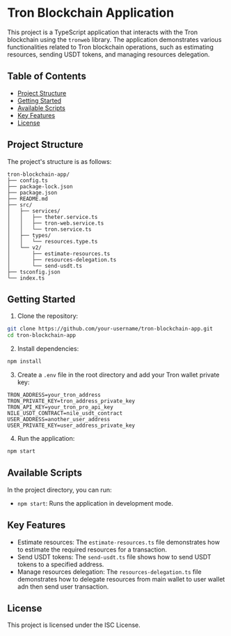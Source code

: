 # Tron Blockchain Application

This project is a TypeScript application that interacts with the Tron blockchain using the `tronweb` library. The application demonstrates various functionalities related to Tron blockchain operations, such as estimating resources, sending USDT tokens, and managing resources delegation.

## Table of Contents

- [Project Structure](#project-structure)
- [Getting Started](#getting-started)
- [Available Scripts](#available-scripts)
- [Key Features](#key-features)
- [License](#license)

## Project Structure

The project's structure is as follows:

```
tron-blockchain-app/
├── config.ts
├── package-lock.json
├── package.json
├── README.md
├── src/
│   ├── services/
│   │   ├── theter.service.ts
│   │   ├── tron-web.service.ts
│   │   └── tron.service.ts
│   ├── types/
│   │   └── resources.type.ts
│   └── v2/
│       ├── estimate-resources.ts
│       ├── resources-delegation.ts
│       └── send-usdt.ts
├── tsconfig.json
└── index.ts
```

## Getting Started

1. Clone the repository:

```bash
git clone https://github.com/your-username/tron-blockchain-app.git
cd tron-blockchain-app
```

2. Install dependencies:

```bash
npm install
```

3. Create a `.env` file in the root directory and add your Tron wallet private key:

```
TRON_ADDRESS=your_tron_address
TRON_PRIVATE_KEY=tron_address_private_key
TRON_API_KEY=your_tron_pro_api_key
NILE_USDT_CONTRACT=nile_usdt_contract
USER_ADDRESS=another_user_address
USER_PRIVATE_KEY=user_address_private_key
```

4. Run the application:

```bash
npm start
```

## Available Scripts

In the project directory, you can run:

- `npm start`: Runs the application in development mode.

## Key Features

- Estimate resources: The `estimate-resources.ts` file demonstrates how to estimate the required resources for a transaction.
- Send USDT tokens: The `send-usdt.ts` file shows how to send USDT tokens to a specified address.
- Manage resources delegation: The `resources-delegation.ts` file demonstrates how to delegate resources from main wallet to user wallet adn then send user transaction.

## License

This project is licensed under the ISC License.
